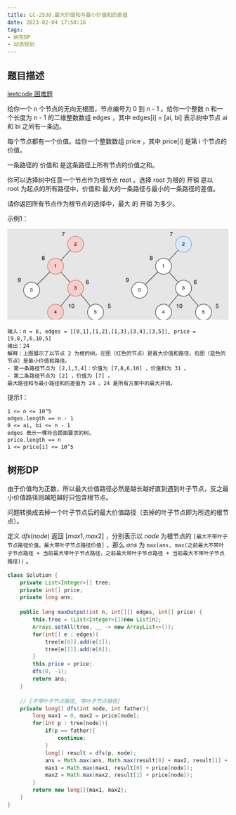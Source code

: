 ```yaml
---
title: LC-2538.最大价值和与最小价值和的差值
date: 2023-02-04 17:50:16
tags:
- 树形DP
- 动态规划
---
```


## 题目描述
[leetcode 困难题](https://leetcode.cn/problems/difference-between-maximum-and-minimum-price-sum/)

给你一个 n 个节点的无向无根图，节点编号为 0 到 n - 1 。给你一个整数 n 和一个长度为 n - 1 的二维整数数组 edges ，其中 edges[i] = [ai, bi] 表示树中节点 ai 和 bi 之间有一条边。

每个节点都有一个价值。给你一个整数数组 price ，其中 price[i] 是第 i 个节点的价值。

一条路径的 价值和 是这条路径上所有节点的价值之和。

你可以选择树中任意一个节点作为根节点 root 。选择 root 为根的 开销 是以 root 为起点的所有路径中，价值和 最大的一条路径与最小的一条路径的差值。

请你返回所有节点作为根节点的选择中，最大 的 开销 为多少。

示例1：

![](../img/Snipaste_2023-02-06_17-13-51.png)
```
输入：n = 6, edges = [[0,1],[1,2],[1,3],[3,4],[3,5]], price = [9,8,7,6,10,5]
输出：24
解释：上图展示了以节点 2 为根的树。左图（红色的节点）是最大价值和路径，右图（蓝色的节点）是最小价值和路径。
- 第一条路径节点为 [2,1,3,4]：价值为 [7,8,6,10] ，价值和为 31 。
- 第二条路径节点为 [2] ，价值为 [7] 。
最大路径和与最小路径和的差值为 24 。24 是所有方案中的最大开销。
```

提示1：
```
1 <= n <= 10^5
edges.length == n - 1
0 <= ai, bi <= n - 1
edges 表示一棵符合题面要求的树。
price.length == n
1 <= price[i] <= 10^5
```

## 树形DP
由于价值均为正数，所以最大价值路径必然是越长越好直到遇到叶子节点，反之最小价值路径则越短越好只包含根节点。

问题转换成去掉一个叶子节点后的最大价值路径（去掉的叶子节点即为所选的根节点）。

定义 $dfs(node)$ 返回 $[max1, max2]$ ，分别表示以 $node$ 为根节点的 `[最大不带叶子节点路径价值，最大带叶子节点路径价值]` ，那么 $ans$ 为 `max(ans, max(之前最大不带叶子节点路径 + 当前最大带叶子节点路径，之前最大带叶子节点路径 + 当前最大不带叶子节点路径))` 。

```Java
class Solution {
    private List<Integer>[] tree;
    private int[] price;
    private long ans;

    public long maxOutput(int n, int[][] edges, int[] price) {
        this.tree = (List<Integer>[])new List[n];
        Arrays.setAll(tree, __ -> new ArrayList<>());
        for(int[] e : edges){
            tree[e[0]].add(e[1]);
            tree[e[1]].add(e[0]);
        }
        this.price = price;
        dfs(0, -1);
        return ans;
    }

    // [不带叶子节点路径, 带叶子节点路径]
    private long[] dfs(int node, int father){
        long max1 = 0, max2 = price[node];
        for(int p : tree[node]){
            if(p == father){
                continue;
            }
            long[] result = dfs(p, node);
            ans = Math.max(ans, Math.max(result[0] + max2, result[1] + max1));
            max1 = Math.max(max1, result[0] + price[node]);
            max2 = Math.max(max2, result[1] + price[node]);
        }
        return new long[]{max1, max2};
    }
}
```
